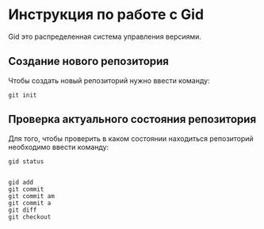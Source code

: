 # Инструкция по работе с Gid

Gid это распределенная система управления версиями.

## Создание нового репозитория
Чтобы создать новый репозиторий нужно ввести команду:

    git init

## Проверка актуального состояния репозитория

Для того, чтобы проверить в каком состоянии находиться репозиторий необходимо ввести команду:

    gid status


    gid add
    git commit 
    git commit am
    git commit a
    git diff
    git checkout

